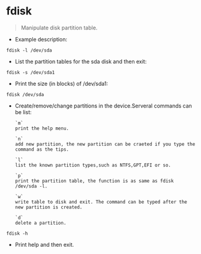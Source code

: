# fdisk
> Manipulate disk partition table.

- Example description:

`fdisk -l /dev/sda`

- List  the  partition  tables for the sda disk and then exit:

`fdisk -s /dev/sda1`

- Print the size (in blocks) of /dev/sda1:

`fdisk /dev/sda`
- Create/remove/change partitions in the device.Serveral commands can be list:

      `m`
      print the help menu.
      
      `n`
      add new partition, the new partition can be craeted if you type the command as the tips.
      
      `l`
      list the known partition types,such as NTFS,GPT,EFI or so.
      
      `p`
      print the partition table, the function is as same as fdisk /dev/sda -l.
      
      `w`
      write table to disk and exit. The command can be typed after the new partition is created.
      
      `d`
      delete a partition.    
      
`fdisk -h`
- Print help and then exit.
